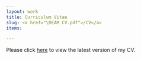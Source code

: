 ```yaml
---
layout: work
title: Curriculum Vitae
slug: <a href="\REAM_CV.pdf">/CV</a>
items:

---
```


Please click <a href="\REAM_CV.pdf">here</a> to view the latest version of my CV.

<br />
<br />
